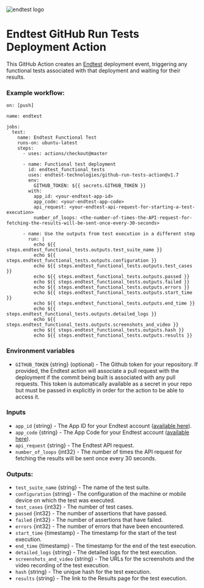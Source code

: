 ![endtest logo](https://app.endtest.io/images/endtest_logo_small.svg)

# Endtest GitHub Run Tests Deployment Action

This GitHub Action creates an [Endtest](https://endtest.io) deployment event, triggering any functional
tests associated with that deployment and waiting for their results.

### Example workflow:

```
on: [push]

name: endtest

jobs:
  test:
    name: Endtest Functional Test
    runs-on: ubuntu-latest
    steps:
      - uses: actions/checkout@master

      - name: Functional test deployment
        id: endtest_functional_tests
        uses: endtest-technologies/github-run-tests-action@v1.7
        env:
          GITHUB_TOKEN: ${{ secrets.GITHUB_TOKEN }}
        with:
          app_id: <your-endtest-app-id>
          app_code: <your-endtest-app-code>
          api_request: <your-endtest-api-request-for-starting-a-test-execution>
          number_of_loops: <the-number-of-times-the-API-request-for-fetching-the-results-will-be-sent-once-every-30-seconds>

      - name: Use the outputs from test execution in a different step
        run: |
          echo ${{ steps.endtest_functional_tests.outputs.test_suite_name }}
          echo ${{ steps.endtest_functional_tests.outputs.configuration }}
          echo ${{ steps.endtest_functional_tests.outputs.test_cases }}
          echo ${{ steps.endtest_functional_tests.outputs.passed }}
          echo ${{ steps.endtest_functional_tests.outputs.failed }}
          echo ${{ steps.endtest_functional_tests.outputs.errors }}
          echo ${{ steps.endtest_functional_tests.outputs.start_time }}
          echo ${{ steps.endtest_functional_tests.outputs.end_time }}
          echo ${{ steps.endtest_functional_tests.outputs.detailed_logs }}
          echo ${{ steps.endtest_functional_tests.outputs.screenshots_and_video }}
          echo ${{ steps.endtest_functional_tests.outputs.hash }}
          echo ${{ steps.endtest_functional_tests.outputs.results }}

```

### Environment variables

- `GITHUB_TOKEN` {string} (optional) - The Github token for your repository. If
  provided, the Endtest action will associate a pull request with the deployment if
  the commit being built is associated with any pull requests. This token is
  automatically available as a secret in your repo but must be passed in
  explicitly in order for the action to be able to access it.

### Inputs

- `app_id` {string} - The App ID for your Endtest account ([available here](https://app.endtest.io/settings)).
- `app_code` {string} - The App Code for your Endtest account ([available here](https://app.endtest.io/settings)).
- `api_request` {string} - The Endtest API request.
- `number_of_loops` {int32} - The number of times the API request for fetching the results will be sent once every 30 seconds.


### Outputs:

* `test_suite_name` {string} - The name of the test suite.
* `configuration` {string} - The configuration of the machine or mobile device on which the test was executed.
* `test_cases` {int32} - The number of test cases.
* `passed` {int32} - The number of assertions that have passed.
* `failed` {int32} - The number of assertions that have failed.
* `errors` {int32} - The number of errors that have been encountered.
* `start_time` {timestamp} - The timestamp for the start of the test execution.
* `end_time` {timestamp} - The timestamp for the end of the test execution.
* `detailed_logs` {string} - The detailed logs for the test execution.
* `screenshots_and_video` {string} - The URLs for the screenshots and the video recording of the test execution.
* `hash` {string} - The unique hash for the test execution.
* `results` {string} - The link to the Results page for the test execution.
